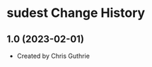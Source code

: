 sudest Change History
====================

1.0 (2023-02-01)
----------------
* Created by Chris Guthrie 
